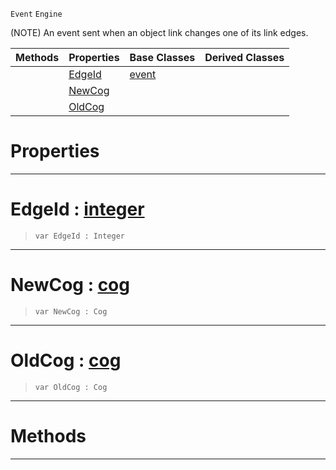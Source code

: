  `Event` `Engine`



(NOTE) An event sent when an object link changes one of its link edges.

|Methods|Properties|Base Classes|Derived Classes|
|---|---|---|---|
| |[ EdgeId](https://github.com/zeroengineteam/ZeroDocs/blob/master/code_reference/class_reference/objectlinkevent.markdown#edgeid-zero-engine-docum)|[event](https://github.com/zeroengineteam/ZeroDocs/blob/master/code_reference/class_reference/event.markdown)| |
| |[ NewCog](https://github.com/zeroengineteam/ZeroDocs/blob/master/code_reference/class_reference/objectlinkevent.markdown#newcog-zero-engine-docum)| | |
| |[ OldCog](https://github.com/zeroengineteam/ZeroDocs/blob/master/code_reference/class_reference/objectlinkevent.markdown#oldcog-zero-engine-docum)| | |


 #  Properties


---  
 #  EdgeId : [integer](https://github.com/zeroengineteam/ZeroDocs/blob/master/code_reference/zilch_base_types/integer.markdown)

> 
> ``` lang=cpp, name=Zilch
> var EdgeId : Integer


---  
 #  NewCog : [cog](https://github.com/zeroengineteam/ZeroDocs/blob/master/code_reference/class_reference/cog.markdown)

> 
> ``` lang=cpp, name=Zilch
> var NewCog : Cog


---  
 #  OldCog : [cog](https://github.com/zeroengineteam/ZeroDocs/blob/master/code_reference/class_reference/cog.markdown)

> 
> ``` lang=cpp, name=Zilch
> var OldCog : Cog


---  
 #  Methods


---  
 

 
